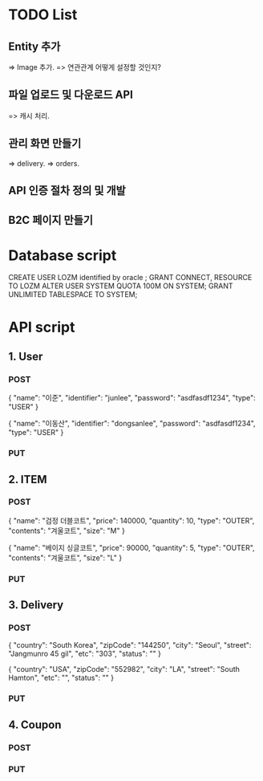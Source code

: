 # TODO List
## Entity 추가
=> Image 추가.
  => 연관관계 어떻게 설정할 것인지?

## 파일 업로드 및 다운로드 API
=> 캐시 처리.

## 관리 화면 만들기
=> delivery. 
=> orders. 

## API 인증 절차 정의 및 개발

## B2C 페이지 만들기


# Database script
CREATE USER LOZM identified by oracle ;
GRANT CONNECT, RESOURCE TO LOZM
ALTER USER SYSTEM QUOTA 100M ON SYSTEM;
GRANT UNLIMITED TABLESPACE TO SYSTEM;

# API script
## 1. User
### POST
{
	"name": "이준",
	"identifier": "junlee",
	"password": "asdfasdf1234",
	"type": "USER"
}

{
	"name": "이동산",
	"identifier": "dongsanlee",
	"password": "asdfasdf1234",
	"type": "USER"
}

### PUT

## 2. ITEM
### POST
{
	"name": "검정 더블코트",
	"price": 140000,
	"quantity": 10,
	"type": "OUTER",
    "contents": "겨울코트",
    "size": "M"
}

{
	"name": "베이지 싱글코트",
	"price": 90000,
	"quantity": 5,
	"type": "OUTER",
	"contents": "겨울코트",
	"size": "L"
}
### PUT

## 3. Delivery
### POST
{
	"country": "South Korea",
	"zipCode": "144250",
	"city": "Seoul",
	"street": "Jangmunro 45 gil",
	"etc": "303",
	"status": ""
}

{
	"country": "USA",
	"zipCode": "552982",
	"city": "LA",
	"street": "South Hamton",
	"etc": "",
	"status": ""
}

### PUT

## 4. Coupon
### POST
### PUT